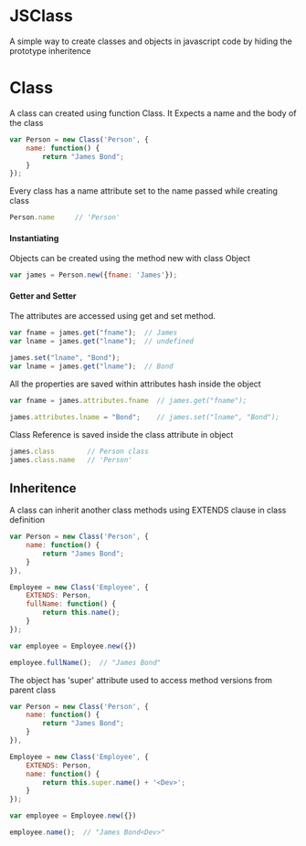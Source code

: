 JSClass
=======

A simple way to create classes and objects in javascript code by hiding the prototype inheritence

Class
=====

A class can created using function Class. It Expects a name and the body of the class

```js
var Person = new Class('Person', {
    name: function() {
        return "James Bond";
    }
});
```
Every class has a name attribute set to the name passed while creating class
```js
Person.name     // 'Person'
```

#### Instantiating

Objects can be created using the method new with class Object

```js
var james = Person.new({fname: 'James'});
```

#### Getter and Setter
The attributes are accessed using get and set method.

```js
var fname = james.get("fname");  // James
var lname = james.get("lname");  // undefined

james.set("lname", "Bond");      
var lname = james.get("lname");  // Bond
```

All the properties are saved within attributes hash inside the object

```js
var fname = james.attributes.fname  // james.get("fname");

james.attributes.lname = "Bond";    // james.set("lname", "Bond");  
```

Class Reference is saved inside the class attribute in object

```js
james.class        // Person class 
james.class.name   // 'Person'
```

## Inheritence
A class can inherit another class methods using EXTENDS clause in class definition

```js
var Person = new Class('Person', {
    name: function() {
        return "James Bond";
    }
}),

Employee = new Class('Employee', {
    EXTENDS: Person,
    fullName: function() {
        return this.name();
    }
});

var employee = Employee.new({})

employee.fullName();  // "James Bond"
```
The object has 'super' attribute used to access method versions from parent class


```js
var Person = new Class('Person', {
    name: function() {
        return "James Bond";
    }
}),

Employee = new Class('Employee', {
    EXTENDS: Person,
    name: function() {
        return this.super.name() + '<Dev>';
    }
});

var employee = Employee.new({})

employee.name();  // "James Bond<Dev>"
```
